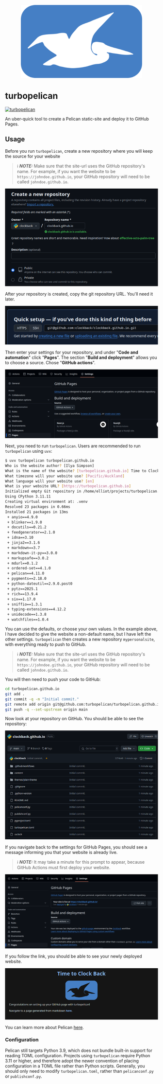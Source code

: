 <div align="center"><img width="400" alt="turbopelican logo" src="https://raw.githubusercontent.com/turbopelican/turbopelican/refs/heads/main/assets/logo.svg"/></div>

# turbopelican

[![turbopelican](https://img.shields.io/endpoint?url=https://raw.githubusercontent.com/turbopelican/turbopelican/refs/heads/main/assets/badge/v1.json)](https://github.com/turbopelican/turbopelican)

An uber-quick tool to create a Pelican static-site and deploy it to GitHub
Pages.

## Usage

Before you run `turbopelican`, create a new repository where you will keep the
source for your website

> ℹ️  **_NOTE:_**  Make sure that the site-url uses the GitHub repository's name.
For example, if you want the website to be `https://johndoe.github.io`, your
GitHub repository will need to be called `johndoe.github.io`.

![Create your repository on GitHub](https://raw.githubusercontent.com/turbopelican/turbopelican/refs/heads/main/assets/docs/create-repo.png)

After your repository is created, copy the git repository URL. You'll need it
later.

![Obtain your repository URL](https://raw.githubusercontent.com/turbopelican/turbopelican/refs/heads/main/assets/docs/get-repo-reference.png)

Then enter your settings for your repository, and under "**Code and
automation**" click "**Pages**". The section "**Build and deployment**" allows
you to choose a source. Chose "**GitHub actions**".

![Configure site publication](https://raw.githubusercontent.com/turbopelican/turbopelican/refs/heads/main/assets/docs/github-actions-settings.png)

Next, you need to run `turbopelican`. Users are recommended to run
`turbopelican` using `uvx`:

```sh
$ uvx turbopelican turbopelican.github.io
Who is the website author? [Ilya Simpson]
What is the name of the website? [turbopelican.github.io] Time to Clock Back
What timezone will your website use? [Pacific/Auckland]
What language will your website use? [en]
What is your website URL? [https://turbopelican.github.io]
Initialized empty Git repository in /home/elliot/projects/turbopelican.github.io/.git/
Using CPython 3.11.11
Creating virtual environment at: .venv
Resolved 23 packages in 0.66ms
Installed 21 packages in 13ms
 + anyio==4.9.0
 + blinker==1.9.0
 + docutils==0.21.2
 + feedgenerator==2.1.0
 + idna==3.10
 + jinja2==3.1.6
 + markdown==3.7
 + markdown-it-py==3.0.0
 + markupsafe==3.0.2
 + mdurl==0.1.2
 + ordered-set==4.1.0
 + pelican==4.11.0
 + pygments==2.18.0
 + python-dateutil==2.9.0.post0
 + pytz==2025.1
 + rich==13.9.4
 + six==1.17.0
 + sniffio==1.3.1
 + typing-extensions==4.12.2
 + unidecode==1.3.8
 + watchfiles==1.0.4
```

You can use the defaults, or choose your own values. In the example above, I
have decided to give the website a non-default name, but I have left the other
settings. `turbopelican` then creates a new repository `mypersonalsite`, with
everything ready to push to GitHub.

> ℹ️  **_NOTE:_**  Make sure that the site-url uses the GitHub repository's name.
For example, if you want the website to be `https://johndoe.github.io`, your
GitHub repository will need to be called `johndoe.github.io`.

You will then need to push your code to GitHub:

```sh
cd turbopelican.github.io
git add .
git commit -q -m "Initial commit."
git remote add origin git@github.com:turbopelican/turbopelican.github.io.git # Use your own git repo reference
git push -q --set-upstream origin main
```

Now look at your repository on GitHub. You should be able to see the
repository:

![View new repository](https://raw.githubusercontent.com/turbopelican/turbopelican/refs/heads/main/assets/docs/view-new-repo.png)

If you navigate back to the settings for GitHub Pages, you should see a
message informing you that your website is already live.

> ℹ️  **_NOTE:_** It may take a minute for this prompt to appear, because
GitHub Actions must first deploy your website.

![Site is live](https://raw.githubusercontent.com/turbopelican/turbopelican/refs/heads/main/assets/docs/site-is-live.png)

If you follow the link, you should be able to see your newly deployed website.

![View website](https://raw.githubusercontent.com/turbopelican/turbopelican/refs/heads/main/assets/docs/main-page.png)

You can learn more about Pelican [here](https://getpelican.com).

### Configuration

Pelican still targets Python 3.9, which does not bundle built-in support for
reading TOML configuration. Projects using `turbopelican` require Python 3.11
or higher, and therefore adopt the newer convention of placing configuration
in a TOML file rather than Python scripts. Generally, you should only need to
modify `turbopelican.toml`, rather than `pelicanconf.py` or `publishconf.py`.

